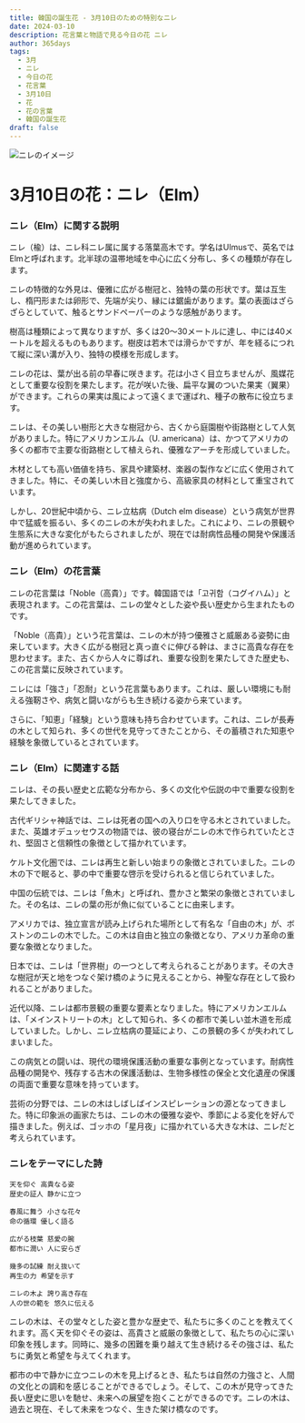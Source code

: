 ```yaml
---
title: 韓国の誕生花 - 3月10日のための特別なニレ
date: 2024-03-10
description: 花言葉と物語で見る今日の花 ニレ
author: 365days
tags:
  - 3月
  - ニレ
  - 今日の花
  - 花言葉
  - 3月10日
  - 花
  - 花の言葉
  - 韓国の誕生花
draft: false
---
```



![ニレのイメージ](https://cdn.pixabay.com/photo/2018/06/11/08/18/leaves-3468013_960_720.jpg#center#center)


# 3月10日の花：ニレ（Elm）

### ニレ（Elm）に関する説明

ニレ（楡）は、ニレ科ニレ属に属する落葉高木です。学名はUlmusで、英名ではElmと呼ばれます。北半球の温帯地域を中心に広く分布し、多くの種類が存在します。

ニレの特徴的な外見は、優雅に広がる樹冠と、独特の葉の形状です。葉は互生し、楕円形または卵形で、先端が尖り、縁には鋸歯があります。葉の表面はざらざらとしていて、触るとサンドペーパーのような感触があります。

樹高は種類によって異なりますが、多くは20〜30メートルに達し、中には40メートルを超えるものもあります。樹皮は若木では滑らかですが、年を経るにつれて縦に深い溝が入り、独特の模様を形成します。

ニレの花は、葉が出る前の早春に咲きます。花は小さく目立ちませんが、風媒花として重要な役割を果たします。花が咲いた後、扁平な翼のついた果実（翼果）ができます。これらの果実は風によって遠くまで運ばれ、種子の散布に役立ちます。

ニレは、その美しい樹形と大きな樹冠から、古くから庭園樹や街路樹として人気がありました。特にアメリカンエルム（U. americana）は、かつてアメリカの多くの都市で主要な街路樹として植えられ、優雅なアーチを形成していました。

木材としても高い価値を持ち、家具や建築材、楽器の製作などに広く使用されてきました。特に、その美しい木目と強度から、高級家具の材料として重宝されています。

しかし、20世紀中頃から、ニレ立枯病（Dutch elm disease）という病気が世界中で猛威を振るい、多くのニレの木が失われました。これにより、ニレの景観や生態系に大きな変化がもたらされましたが、現在では耐病性品種の開発や保護活動が進められています。

### ニレ（Elm）の花言葉

ニレの花言葉は「Noble（高貴）」です。韓国語では「고귀함（コグイハム）」と表現されます。この花言葉は、ニレの堂々とした姿や長い歴史から生まれたものです。

「Noble（高貴）」という花言葉は、ニレの木が持つ優雅さと威厳ある姿勢に由来しています。大きく広がる樹冠と真っ直ぐに伸びる幹は、まさに高貴な存在を思わせます。また、古くから人々に尊ばれ、重要な役割を果たしてきた歴史も、この花言葉に反映されています。

ニレには「強さ」「忍耐」という花言葉もあります。これは、厳しい環境にも耐える強靭さや、病気と闘いながらも生き続ける姿から来ています。

さらに、「知恵」「経験」という意味も持ち合わせています。これは、ニレが長寿の木として知られ、多くの世代を見守ってきたことから、その蓄積された知恵や経験を象徴しているとされています。

### ニレ（Elm）に関連する話

ニレは、その長い歴史と広範な分布から、多くの文化や伝説の中で重要な役割を果たしてきました。

古代ギリシャ神話では、ニレは死者の国への入り口を守る木とされていました。また、英雄オデュッセウスの物語では、彼の寝台がニレの木で作られていたとされ、堅固さと信頼性の象徴として描かれています。

ケルト文化圏では、ニレは再生と新しい始まりの象徴とされていました。ニレの木の下で眠ると、夢の中で重要な啓示を受けられると信じられていました。

中国の伝統では、ニレは「魚木」と呼ばれ、豊かさと繁栄の象徴とされていました。その名は、ニレの葉の形が魚に似ていることに由来します。

アメリカでは、独立宣言が読み上げられた場所として有名な「自由の木」が、ボストンのニレの木でした。この木は自由と独立の象徴となり、アメリカ革命の重要な象徴となりました。

日本では、ニレは「世界樹」の一つとして考えられることがあります。その大きな樹冠が天と地をつなぐ架け橋のように見えることから、神聖な存在として扱われることがありました。

近代以降、ニレは都市景観の重要な要素となりました。特にアメリカンエルムは、「メインストリートの木」として知られ、多くの都市で美しい並木道を形成していました。しかし、ニレ立枯病の蔓延により、この景観の多くが失われてしまいました。

この病気との闘いは、現代の環境保護活動の重要な事例となっています。耐病性品種の開発や、残存する古木の保護活動は、生物多様性の保全と文化遺産の保護の両面で重要な意味を持っています。

芸術の分野では、ニレの木はしばしばインスピレーションの源となってきました。特に印象派の画家たちは、ニレの木の優雅な姿や、季節による変化を好んで描きました。例えば、ゴッホの「星月夜」に描かれている大きな木は、ニレだと考えられています。

### ニレをテーマにした詩

    天を仰ぐ 高貴なる姿
    歴史の証人 静かに立つ
    
    春風に舞う 小さな花々
    命の循環 優しく語る
    
    広がる枝葉 慈愛の腕
    都市に潤い 人に安らぎ
    
    幾多の試練 耐え抜いて
    再生の力 希望を示す
    
    ニレの木よ 誇り高き存在
    人の世の範を 悠久に伝える

ニレの木は、その堂々とした姿と豊かな歴史で、私たちに多くのことを教えてくれます。高く天を仰ぐその姿は、高貴さと威厳の象徴として、私たちの心に深い印象を残します。同時に、幾多の困難を乗り越えて生き続けるその強さは、私たちに勇気と希望を与えてくれます。

都市の中で静かに立つニレの木を見上げるとき、私たちは自然の力強さと、人間の文化との調和を感じることができるでしょう。そして、この木が見守ってきた長い歴史に思いを馳せ、未来への展望を抱くことができるのです。ニレの木は、過去と現在、そして未来をつなぐ、生きた架け橋なのです。
